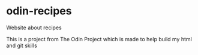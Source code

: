 # odin-recipes
Website about recipes

This is a project from The Odin Project which is made to help build my html and git skills